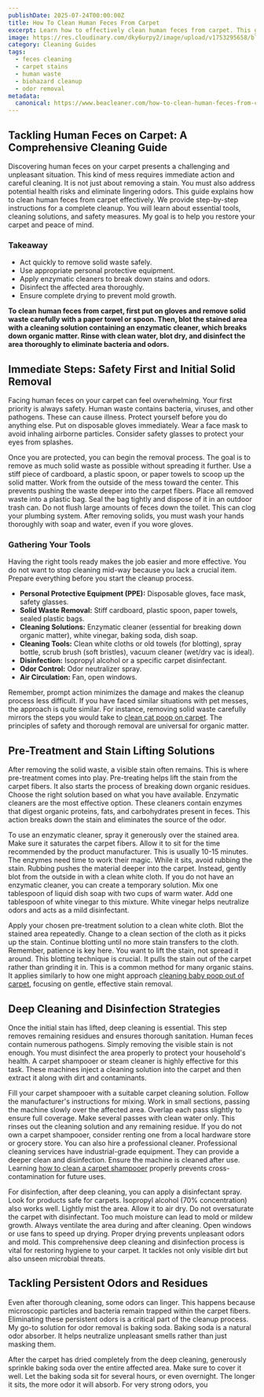 ```yaml
---
publishDate: 2025-07-24T00:00:00Z
title: How To Clean Human Feces From Carpet
excerpt: Learn how to effectively clean human feces from carpet. This guide covers safe removal, deep cleaning, disinfection, and odor elimination.
image: https://res.cloudinary.com/dky6urpy2/image/upload/v1753295658/blog_image_1753295657_h26zdo.webp
category: Cleaning Guides
tags:
  - feces cleaning
  - carpet stains
  - human waste
  - biohazard cleanup
  - odor removal
metadata:
  canonical: https://www.beacleaner.com/how-to-clean-human-feces-from-carpet
---
```


## Tackling Human Feces on Carpet: A Comprehensive Cleaning Guide

Discovering human feces on your carpet presents a challenging and unpleasant situation. This kind of mess requires immediate action and careful cleaning. It is not just about removing a stain. You must also address potential health risks and eliminate lingering odors. This guide explains how to clean human feces from carpet effectively. We provide step-by-step instructions for a complete cleanup. You will learn about essential tools, cleaning solutions, and safety measures. My goal is to help you restore your carpet and peace of mind.

### Takeaway

*   Act quickly to remove solid waste safely.
*   Use appropriate personal protective equipment.
*   Apply enzymatic cleaners to break down stains and odors.
*   Disinfect the affected area thoroughly.
*   Ensure complete drying to prevent mold growth.

**To clean human feces from carpet, first put on gloves and remove solid waste carefully with a paper towel or spoon. Then, blot the stained area with a cleaning solution containing an enzymatic cleaner, which breaks down organic matter. Rinse with clean water, blot dry, and disinfect the area thoroughly to eliminate bacteria and odors.**

## Immediate Steps: Safety First and Initial Solid Removal

Facing human feces on your carpet can feel overwhelming. Your first priority is always safety. Human waste contains bacteria, viruses, and other pathogens. These can cause illness. Protect yourself before you do anything else. Put on disposable gloves immediately. Wear a face mask to avoid inhaling airborne particles. Consider safety glasses to protect your eyes from splashes.

Once you are protected, you can begin the removal process. The goal is to remove as much solid waste as possible without spreading it further. Use a stiff piece of cardboard, a plastic spoon, or paper towels to scoop up the solid matter. Work from the outside of the mess toward the center. This prevents pushing the waste deeper into the carpet fibers. Place all removed waste into a plastic bag. Seal the bag tightly and dispose of it in an outdoor trash can. Do not flush large amounts of feces down the toilet. This can clog your plumbing system. After removing solids, you must wash your hands thoroughly with soap and water, even if you wore gloves.

### Gathering Your Tools

Having the right tools ready makes the job easier and more effective. You do not want to stop cleaning mid-way because you lack a crucial item. Prepare everything before you start the cleanup process.

*   **Personal Protective Equipment (PPE):** Disposable gloves, face mask, safety glasses.
*   **Solid Waste Removal:** Stiff cardboard, plastic spoon, paper towels, sealed plastic bags.
*   **Cleaning Solutions:** Enzymatic cleaner (essential for breaking down organic matter), white vinegar, baking soda, dish soap.
*   **Cleaning Tools:** Clean white cloths or old towels (for blotting), spray bottle, scrub brush (soft bristles), vacuum cleaner (wet/dry vac is ideal).
*   **Disinfection:** Isopropyl alcohol or a specific carpet disinfectant.
*   **Odor Control:** Odor neutralizer spray.
*   **Air Circulation:** Fan, open windows.

Remember, prompt action minimizes the damage and makes the cleanup process less difficult. If you have faced similar situations with pet messes, the approach is quite similar. For instance, removing solid waste carefully mirrors the steps you would take to [clean cat poop on carpet](https://beacleaner.com/how-to-clean-cat-poop-on-carpet). The principles of safety and thorough removal are universal for organic matter.

## Pre-Treatment and Stain Lifting Solutions

After removing the solid waste, a visible stain often remains. This is where pre-treatment comes into play. Pre-treating helps lift the stain from the carpet fibers. It also starts the process of breaking down organic residues. Choose the right solution based on what you have available. Enzymatic cleaners are the most effective option. These cleaners contain enzymes that digest organic proteins, fats, and carbohydrates present in feces. This action breaks down the stain and eliminates the source of the odor.

To use an enzymatic cleaner, spray it generously over the stained area. Make sure it saturates the carpet fibers. Allow it to sit for the time recommended by the product manufacturer. This is usually 10-15 minutes. The enzymes need time to work their magic. While it sits, avoid rubbing the stain. Rubbing pushes the material deeper into the carpet. Instead, gently blot from the outside in with a clean white cloth. If you do not have an enzymatic cleaner, you can create a temporary solution. Mix one tablespoon of liquid dish soap with two cups of warm water. Add one tablespoon of white vinegar to this mixture. White vinegar helps neutralize odors and acts as a mild disinfectant.

Apply your chosen pre-treatment solution to a clean white cloth. Blot the stained area repeatedly. Change to a clean section of the cloth as it picks up the stain. Continue blotting until no more stain transfers to the cloth. Remember, patience is key here. You want to lift the stain, not spread it around. This blotting technique is crucial. It pulls the stain out of the carpet rather than grinding it in. This is a common method for many organic stains. It applies similarly to how one might approach [cleaning baby poop out of carpet](https://beacleaner.com/how-to-clean-baby-poop-out-of-carpet), focusing on gentle, effective stain removal.

## Deep Cleaning and Disinfection Strategies

Once the initial stain has lifted, deep cleaning is essential. This step removes remaining residues and ensures thorough sanitation. Human feces contain numerous pathogens. Simply removing the visible stain is not enough. You must disinfect the area properly to protect your household's health. A carpet shampooer or steam cleaner is highly effective for this task. These machines inject a cleaning solution into the carpet and then extract it along with dirt and contaminants.

Fill your carpet shampooer with a suitable carpet cleaning solution. Follow the manufacturer's instructions for mixing. Work in small sections, passing the machine slowly over the affected area. Overlap each pass slightly to ensure full coverage. Make several passes with clean water only. This rinses out the cleaning solution and any remaining residue. If you do not own a carpet shampooer, consider renting one from a local hardware store or grocery store. You can also hire a professional cleaner. Professional cleaning services have industrial-grade equipment. They can provide a deeper clean and disinfection. Ensure the machine is cleaned after use. Learning [how to clean a carpet shampooer](https://beacleaner.com/how-to-clean-carpet-shampooer) properly prevents cross-contamination for future uses.

For disinfection, after deep cleaning, you can apply a disinfectant spray. Look for products safe for carpets. Isopropyl alcohol (70% concentration) also works well. Lightly mist the area. Allow it to air dry. Do not oversaturate the carpet with disinfectant. Too much moisture can lead to mold or mildew growth. Always ventilate the area during and after cleaning. Open windows or use fans to speed up drying. Proper drying prevents unpleasant odors and mold. This comprehensive deep cleaning and disinfection process is vital for restoring hygiene to your carpet. It tackles not only visible dirt but also unseen microbial threats.

## Tackling Persistent Odors and Residues

Even after thorough cleaning, some odors can linger. This happens because microscopic particles and bacteria remain trapped within the carpet fibers. Eliminating these persistent odors is a critical part of the cleanup process. My go-to solution for odor removal is baking soda. Baking soda is a natural odor absorber. It helps neutralize unpleasant smells rather than just masking them.

After the carpet has dried completely from the deep cleaning, generously sprinkle baking soda over the entire affected area. Make sure to cover it well. Let the baking soda sit for several hours, or even overnight. The longer it sits, the more odor it will absorb. For very strong odors, you